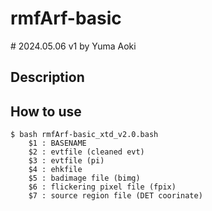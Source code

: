 # rmfArf-basic

\# 2024.05.06 v1 by Yuma Aoki


## Description



## How to use

    $ bash rmfArf-basic_xtd_v2.0.bash
        $1 : BASENAME
        $2 : evtfile (cleaned evt)
        $3 : evtfile (pi)
        $4 : ehkfile
        $5 : badimage file (bimg)
        $6 : flickering pixel file (fpix)
        $7 : source region file (DET coorinate)


